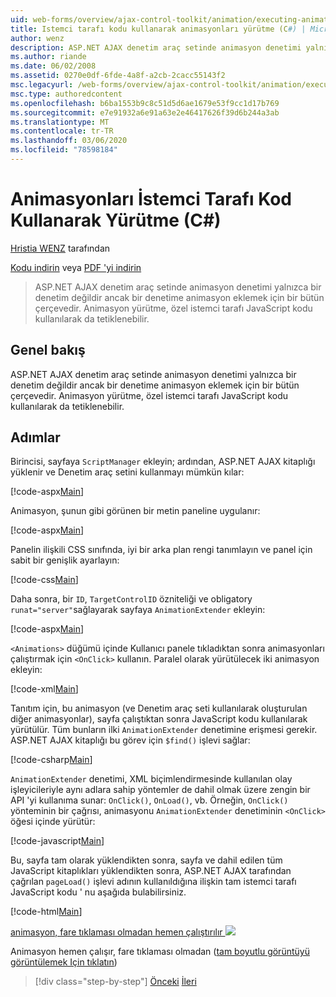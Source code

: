 ```yaml
---
uid: web-forms/overview/ajax-control-toolkit/animation/executing-animations-using-client-side-code-cs
title: Istemci tarafı kodu kullanarak animasyonları yürütme (C#) | Microsoft Docs
author: wenz
description: ASP.NET AJAX denetim araç setinde animasyon denetimi yalnızca bir denetim değildir ancak bir denetime animasyon eklemek için bir bütün çerçevedir. Animasyon yürütme...
ms.author: riande
ms.date: 06/02/2008
ms.assetid: 0270e0df-6fde-4a8f-a2cb-2cacc55143f2
msc.legacyurl: /web-forms/overview/ajax-control-toolkit/animation/executing-animations-using-client-side-code-cs
msc.type: authoredcontent
ms.openlocfilehash: b6ba1553b9c8c51d5d6ae1679e53f9cc1d17b769
ms.sourcegitcommit: e7e91932a6e91a63e2e46417626f39d6b244a3ab
ms.translationtype: MT
ms.contentlocale: tr-TR
ms.lasthandoff: 03/06/2020
ms.locfileid: "78598184"
---
```

# <a name="executing-animations-using-client-side-code-c"></a>Animasyonları İstemci Tarafı Kod Kullanarak Yürütme (C#)

[Hristia WENZ](https://github.com/wenz) tarafından

[Kodu indirin](https://download.microsoft.com/download/f/9/a/f9a26acd-8df4-4484-8a18-199e4598f411/Animation10.cs.zip) veya [PDF 'yi indirin](https://download.microsoft.com/download/6/7/1/6718d452-ff89-4d3f-a90e-c74ec2d636a3/animation10CS.pdf)

> ASP.NET AJAX denetim araç setinde animasyon denetimi yalnızca bir denetim değildir ancak bir denetime animasyon eklemek için bir bütün çerçevedir. Animasyon yürütme, özel istemci tarafı JavaScript kodu kullanılarak da tetiklenebilir.

## <a name="overview"></a>Genel bakış

ASP.NET AJAX denetim araç setinde animasyon denetimi yalnızca bir denetim değildir ancak bir denetime animasyon eklemek için bir bütün çerçevedir. Animasyon yürütme, özel istemci tarafı JavaScript kodu kullanılarak da tetiklenebilir.

## <a name="steps"></a>Adımlar

Birincisi, sayfaya `ScriptManager` ekleyin; ardından, ASP.NET AJAX kitaplığı yüklenir ve Denetim araç setini kullanmayı mümkün kılar:

[!code-aspx[Main](executing-animations-using-client-side-code-cs/samples/sample1.aspx)]

Animasyon, şunun gibi görünen bir metin paneline uygulanır:

[!code-aspx[Main](executing-animations-using-client-side-code-cs/samples/sample2.aspx)]

Panelin ilişkili CSS sınıfında, iyi bir arka plan rengi tanımlayın ve panel için sabit bir genişlik ayarlayın:

[!code-css[Main](executing-animations-using-client-side-code-cs/samples/sample3.css)]

Daha sonra, bir `ID`, `TargetControlID` özniteliği ve obligatory `runat="server"`sağlayarak sayfaya `AnimationExtender` ekleyin:

[!code-aspx[Main](executing-animations-using-client-side-code-cs/samples/sample4.aspx)]

`<Animations>` düğümü içinde Kullanıcı panele tıkladıktan sonra animasyonları çalıştırmak için `<OnClick>` kullanın. Paralel olarak yürütülecek iki animasyon ekleyin:

[!code-xml[Main](executing-animations-using-client-side-code-cs/samples/sample5.xml)]

Tanıtım için, bu animasyon (ve Denetim araç seti kullanılarak oluşturulan diğer animasyonlar), sayfa çalıştıktan sonra JavaScript kodu kullanılarak yürütülür. Tüm bunların ilki `AnimationExtender` denetimine erişmesi gerekir. ASP.NET AJAX kitaplığı bu görev için `$find()` işlevi sağlar:

[!code-csharp[Main](executing-animations-using-client-side-code-cs/samples/sample6.cs)]

`AnimationExtender` denetimi, XML biçimlendirmesinde kullanılan olay işleyicileriyle aynı adlara sahip yöntemler de dahil olmak üzere zengin bir API 'yi kullanıma sunar: `OnClick()`, `OnLoad()`, vb. Örneğin, `OnClick()` yönteminin bir çağrısı, animasyonu `AnimationExtender` denetiminin `<OnClick>` öğesi içinde yürütür:

[!code-javascript[Main](executing-animations-using-client-side-code-cs/samples/sample7.js)]

Bu, sayfa tam olarak yüklendikten sonra, sayfa ve dahil edilen tüm JavaScript kitaplıkları yüklendikten sonra, ASP.NET AJAX tarafından çağrılan `pageLoad()` işlevi adının kullanıldığına ilişkin tam istemci tarafı JavaScript kodu ' nu aşağıda bulabilirsiniz.

[!code-html[Main](executing-animations-using-client-side-code-cs/samples/sample8.html)]

[animasyon, fare tıklaması olmadan hemen çalıştırılır ![](executing-animations-using-client-side-code-cs/_static/image2.png)](executing-animations-using-client-side-code-cs/_static/image1.png)

Animasyon hemen çalışır, fare tıklaması olmadan ([tam boyutlu görüntüyü görüntülemek Için tıklatın](executing-animations-using-client-side-code-cs/_static/image3.png))

> [!div class="step-by-step"]
> [Önceki](modifying-animations-from-the-server-side-cs.md)
> [İleri](changing-an-animation-using-client-side-code-cs.md)
